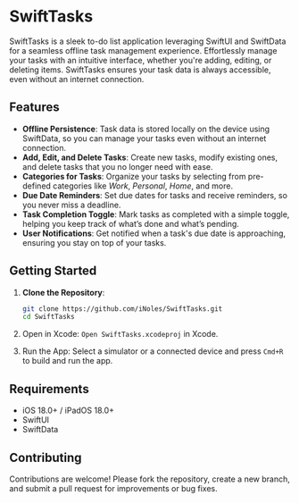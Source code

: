 # SwiftTasks

SwiftTasks is a sleek to-do list application leveraging SwiftUI and SwiftData for a seamless offline task management experience. Effortlessly manage your tasks with an intuitive interface, whether you're adding, editing, or deleting items. SwiftTasks ensures your task data is always accessible, even without an internet connection.

## Features

- **Offline Persistence**: Task data is stored locally on the device using SwiftData, so you can manage your tasks even without an internet connection.
- **Add, Edit, and Delete Tasks**: Create new tasks, modify existing ones, and delete tasks that you no longer need with ease.
- **Categories for Tasks**: Organize your tasks by selecting from pre-defined categories like *Work*, *Personal*, *Home*, and more.
- **Due Date Reminders**: Set due dates for tasks and receive reminders, so you never miss a deadline.
- **Task Completion Toggle**: Mark tasks as completed with a simple toggle, helping you keep track of what’s done and what’s pending.
- **User Notifications**: Get notified when a task's due date is approaching, ensuring you stay on top of your tasks.

## Getting Started

1. **Clone the Repository**:
   ```sh
   git clone https://github.com/iNoles/SwiftTasks.git
   cd SwiftTasks
   ```
2. Open in Xcode: `Open SwiftTasks.xcodeproj` in Xcode.

3. Run the App: Select a simulator or a connected device and press `Cmd+R` to build and run the app.

## Requirements
- iOS 18.0+ / iPadOS 18.0+
- SwiftUI
- SwiftData

## Contributing
Contributions are welcome! Please fork the repository, create a new branch, and submit a pull request for improvements or bug fixes.
